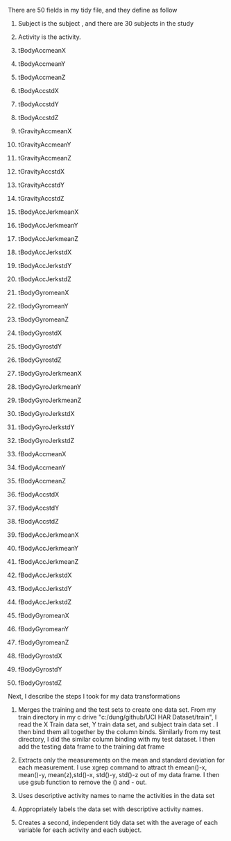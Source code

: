 There are 50 fields in my tidy file, and they define as follow

1. Subject  is the subject , and there are 30 subjects in the study

2.  Activity is the activity.

3. tBodyAccmeanX 

4. tBodyAccmeanY 

5. tBodyAccmeanZ

6. tBodyAccstdX

7. tBodyAccstdY

8. tBodyAccstdZ

9. tGravityAccmeanX

10. tGravityAccmeanY

11. tGravityAccmeanZ

12. tGravityAccstdX

13.  tGravityAccstdY

14.  tGravityAccstdZ

15. tBodyAccJerkmeanX

16. tBodyAccJerkmeanY

17. tBodyAccJerkmeanZ

18. tBodyAccJerkstdX 

19. tBodyAccJerkstdY

20. tBodyAccJerkstdZ

21. tBodyGyromeanX

22. tBodyGyromeanY

23. tBodyGyromeanZ

24. tBodyGyrostdX

25.  tBodyGyrostdY

26.  tBodyGyrostdZ 

27. tBodyGyroJerkmeanX 

28. tBodyGyroJerkmeanY 

29. tBodyGyroJerkmeanZ 

30. tBodyGyroJerkstdX

31.  tBodyGyroJerkstdY 

32. tBodyGyroJerkstdZ 

33. fBodyAccmeanX 

34. fBodyAccmeanY 

35. fBodyAccmeanZ

36.  fBodyAccstdX 

37. fBodyAccstdY 

38. fBodyAccstdZ 

39. fBodyAccJerkmeanX 

40. fBodyAccJerkmeanY 

41. fBodyAccJerkmeanZ 

42. fBodyAccJerkstdX 

43. fBodyAccJerkstdY 

44. fBodyAccJerkstdZ 

45. fBodyGyromeanX 

46. fBodyGyromeanY 

47. fBodyGyromeanZ

48.  fBodyGyrostdX 

49. fBodyGyrostdY 

50. fBodyGyrostdZ


Next, I describe the steps I took for my data transformations

1. Merges the training and the test sets to create one data set. 
   From my train directory in my c drive "c:/dung/github/UCI HAR Dataset/train", I read the X Train data set, Y train      data  set, and subject train data set . I then bind them all together by the column binds. 
   Similarly from my test directory, I did the similar column binding with my test dataset.
   I then add the testing data frame to the training dat frame


2. Extracts only the measurements on the mean and standard deviation for each measurement.
   I use xgrep command to attract th emean()-x, mean()-y,  mean(z),std()-x, std()-y, std()-z out of my data frame. I       then use gsub function to remove the () and - out. 

3. Uses descriptive activity names to name the activities in the data set

4. Appropriately labels the data set with descriptive activity names. 

5. Creates a second, independent tidy data set with the average of each variable for each activity and each subject. 

